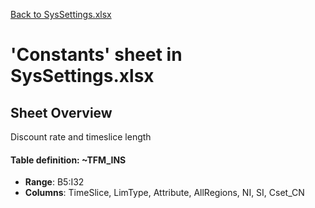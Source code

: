 [Back to SysSettings.xlsx](README.md)

# 'Constants' sheet in SysSettings.xlsx

## Sheet Overview

Discount rate and timeslice length

#### Table definition: ~TFM_INS
- **Range**: B5:I32
- **Columns**: TimeSlice, LimType, Attribute, AllRegions, NI, SI, Cset_CN

